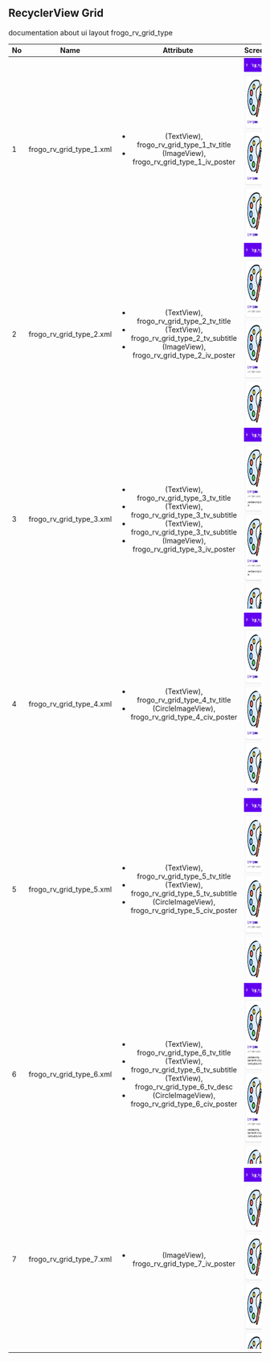 ## RecyclerView Grid
documentation about ui layout frogo_rv_grid_type

| No | Name                 | Attribute                   | Screenshoot              |
| -- | :------------------: | :-------------------------: | :-----------------------:|
| 1  | frogo_rv_grid_type_1.xml | <ul><li>(TextView), frogo_rv_grid_type_1_tv_title</li><li>(ImageView), frogo_rv_grid_type_1_iv_poster</li></ul> | <span align="center"><img width="200px" height="360px" src="image/ss_grid_type_1.png"></span> |
| 2  | frogo_rv_grid_type_2.xml | <ul><li>(TextView), frogo_rv_grid_type_2_tv_title</li><li>(TextView), frogo_rv_grid_type_2_tv_subtitle</li><li>(ImageView), frogo_rv_grid_type_2_iv_poster</li></ul> | <span align="center"><img width="200px" height="360px" src="image/ss_grid_type_2.png"></span> |
| 3  | frogo_rv_grid_type_3.xml | <ul><li>(TextView), frogo_rv_grid_type_3_tv_title</li><li>(TextView), frogo_rv_grid_type_3_tv_subtitle</li><li>(TextView), frogo_rv_grid_type_3_tv_subtitle</li><li>(ImageView), frogo_rv_grid_type_3_iv_poster</li></ul> | <span align="center"><img width="200px" height="360px" src="image/ss_grid_type_3.png"></span> |
| 4  | frogo_rv_grid_type_4.xml | <ul><li>(TextView), frogo_rv_grid_type_4_tv_title</li><li>(CircleImageView), frogo_rv_grid_type_4_civ_poster</li></ul> | <span align="center"><img width="200px" height="360px" src="image/ss_grid_type_4.png"></span> |
| 5  | frogo_rv_grid_type_5.xml | <ul><li>(TextView), frogo_rv_grid_type_5_tv_title</li><li>(TextView), frogo_rv_grid_type_5_tv_subtitle</li><li>(CircleImageView), frogo_rv_grid_type_5_civ_poster</li></ul> | <span align="center"><img width="200px" height="360px" src="image/ss_grid_type_5.png"></span> |
| 6  | frogo_rv_grid_type_6.xml | <ul><li>(TextView), frogo_rv_grid_type_6_tv_title</li><li>(TextView), frogo_rv_grid_type_6_tv_subtitle</li><li>(TextView), frogo_rv_grid_type_6_tv_desc</li><li>(CircleImageView), frogo_rv_grid_type_6_civ_poster</li></ul> | <span align="center"><img width="200px" height="360px" src="image/ss_grid_type_6.png"></span> |
| 7  | frogo_rv_grid_type_7.xml | <ul><li>(ImageView), frogo_rv_grid_type_7_iv_poster</li></ul> | <span align="center"><img width="200px" height="360px" src="image/ss_grid_type_7.png"></span> |
